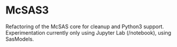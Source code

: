 # McSAS3

Refactoring of the McSAS core for cleanup and Python3 support. 
Experimentation currently only using Jupyter Lab (/notebook), using SasModels. 

